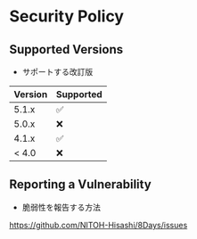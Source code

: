 # Security Policy

## Supported Versions

- サポートする改訂版

| Version | Supported          |
| ------- | ------------------ |
| 5.1.x   | :white_check_mark: |
| 5.0.x   | :x:                |
| 4.1.x   | :white_check_mark: |
| < 4.0   | :x:                |

## Reporting a Vulnerability

- 脆弱性を報告する方法

https://github.com/NITOH-Hisashi/8Days/issues
